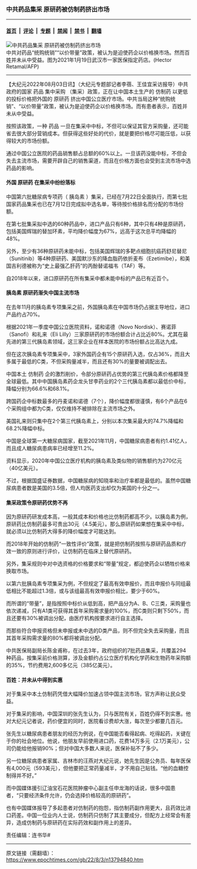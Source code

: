 ### 中共药品集采 原研药被仿制药挤出市场

---

#### [首页](../../../..?n13794840) &nbsp;|&nbsp; [评论](../../../../../epoch-comment?n13794840) &nbsp;|&nbsp; [专题](../../../../../epoch-special?n13794840) &nbsp;|&nbsp; [禁闻](../../../../../epoch-news?n13794840) &nbsp;|&nbsp; [禁书](../../../../../books?n13794840) &nbsp;|&nbsp; [翻墙](https://github.com/gfw-breaker/nogfw/blob/master/README.md?n13794840)


<div><img alt="中共药品集采 原研药被仿制药挤出市场" class="attachment-djy_600_400 size-djy_600_400 wp-post-image" src="https://i.epochtimes.com/assets/uploads/2022/08/id13794842-000_8Z646Y-600x400.jpg"/>
<div class="caption">
 中共对药品“统购统销”“以价带量”政策，被认为是迫使药企以价格换市场。然而百姓并未从中受益。图为2021年1月19日武汉市一家医保指定药店。(Hector Retamal/AFP)
</div></div><hr/><div class="post_content" id="artbody" itemprop="articleBody">
 <!-- article content begin -->
 <p>
  【大纪元2022年08月03日讯】（大纪元专题部记者李蓓、王佳宜采访报导）中共政府的国家
  <ok href="https://www.epochtimes.com/gb/tag/%E8%8D%AF%E5%93%81.html">
   药品
  </ok>
  <ok href="https://www.epochtimes.com/gb/tag/%E9%9B%86%E4%B8%AD%E9%87%87%E8%B4%AD.html">
   集中采购
  </ok>
  （集采）政策，正在让中国本土生产的
  <ok href="https://www.epochtimes.com/gb/tag/%E4%BB%BF%E5%88%B6%E8%8D%AF.html">
   仿制药
  </ok>
  以更低的投标价格把外国的
  <ok href="https://www.epochtimes.com/gb/tag/%E5%8E%9F%E7%A0%94%E8%8D%AF.html">
   原研药
  </ok>
  挤出中国公立医疗市场。中共当局这种“统购统销”、“以价带量”政策，被认为是迫使药企以价格换市场。而有患者表示，百姓并未从中受益。
 </p>
 <p>
  按照该政策，一种
  <ok href="https://www.epochtimes.com/gb/tag/%E8%8D%AF%E5%93%81.html">
   药品
  </ok>
  一旦在集采中中标，不但可以保证其官方采购量，还可能省去很大部分营销成本。但获得这些好处的代价，就是要把价格尽可能压低，以获得较大的市场份额。
 </p>
 <p>
  通过中国公立医院的药品销售额占总额的60%以上。一旦该药没能中标，不但会失去主流市场，需要开辟自己的销售渠道，而且在价格方面也会受到主流市场中选药品的影响。
 </p>
 <h4>
  外国
  <ok href="https://www.epochtimes.com/gb/tag/%E5%8E%9F%E7%A0%94%E8%8D%AF.html">
   原研药
  </ok>
  在集采中纷纷落标
 </h4>
 <p>
  中国第六批糖尿病专项药（
  <ok href="https://www.epochtimes.com/gb/tag/%E8%83%B0%E5%B2%9B%E7%B4%A0.html">
   胰岛素
  </ok>
  ）集采，已经在7月22日全面执行，而第七批国家药品集采也已在7月12日完成拟中选名单，等待按价格排名而分配的市场份额。
 </p>
 <p>
  在第七批集采拟中选的60种药品中，进口产品只有6种，其中只有4种是原研药，包括美国辉瑞的替加环素，平均降价幅度为67%，远高于这次总平均降幅的48%。
 </p>
 <p>
  另外，至少有36种原研药未能中标，包括美国辉瑞的多靶点细胞抗癌药舒尼替尼（Sunitinib）等4种原研药、美国默沙东的降血脂药依折麦布（Ezetimibe），和美国吉利德被称为“史上最强乙肝药”的丙酚替诺福韦（TAF）等。
 </p>
 <p>
  自2018年以来，进口原研药在所有集采中都未能中标的产品已有近百个。
 </p>
 <h4>
  <ok href="https://www.epochtimes.com/gb/tag/%E8%83%B0%E5%B2%9B%E7%B4%A0.html">
   胰岛素
  </ok>
  原研药渐失中国主流市场
 </h4>
 <p>
  在去年11月的胰岛素专项集采之前，外国胰岛素在中国市场仍占据主导地位，进口产品约占70%。
 </p>
 <p>
  根据2021年一季度中国公立医院资料，诺和诺德（Novo Nordisk）、赛诺菲（Sanofi）和礼来（Eli Lilly）三家原研药的市场份额合计占比近80%。尤其在最先进的第三代胰岛素领域，这三家企业在样本医院的市场份额占比高达九成。
 </p>
 <p>
  但在这次胰岛素专项集采中，3家外国药企有15个原研药入选，仅占36%，而且大多属于最低的C类，不但采购量减半，而且还有30%的量要被调配出去。
 </p>
 <p>
  中国本土
  <ok href="https://www.epochtimes.com/gb/tag/%E4%BB%BF%E5%88%B6%E8%8D%AF.html">
   仿制药
  </ok>
  企的激烈削价，令部分原研药占优势的第三代胰岛素价格都降至全球最低。其中中国胰岛素药企龙头甘李药业的2个三代胰岛素都以最低价中标，降幅分别为66.6%和68.1%。
 </p>
 <p>
  跨国药企中标数最多的丹麦诺和诺德（7个），降价幅度都很谨慎，有6个产品在6个采购组中都为C类，仅仅维持不被排除在主流市场之外。
 </p>
 <p>
  美国礼来则只集中在2个第三代胰岛素上，分别以本次集采最大的74.7%降幅和68.2%降幅中标。
 </p>
 <p>
  中国是全球第一大糖尿病国家，截至2021年11月，中国糖尿病患者有约1.41亿人，而且成人糖尿病患病率已经增至11.2%。
 </p>
 <p>
  资料显示，2020年中国公立医疗机构的胰岛素及类似物的销售额约为270亿元（40亿美元）。
 </p>
 <p>
  不过，根据国盛证券数据，中国糖尿病的知晓率和治疗率都是最低的。虽然中国糖尿病患者数是美国的3.5倍，但人均医药支出却仅为美国的十分之一。
 </p>
 <h4>
  集采政策令原研药优势不再
 </h4>
 <p>
  因为原研药研发成本高，一般其成本和价格也比仿制药都高不少。以胰岛素为例，原研药比仿制药最多可贵出30元（4.5美元）。那么原研药如果想在集采中中标，就必须以比仿制药大得多的降价幅度才可能达到。
 </p>
 <p>
  而2018年开始的仿制药“一致性评价”政策，就是把仿制药按照与原研药品质和疗效一致的原则进行评价，让仿制药在临床上替代原研药。
 </p>
 <p>
  另外，集采规则中对中选资格的价格要求和“带量”规定，都迫使药企以牺牲价格来换取市场。
 </p>
 <p>
  以第六批胰岛素专项集采为例，不但规定了最高有效申报价，而且申报价与同组最低相比不能超过1.3倍，或与该组最高有效申报价相比，要少于60%。
 </p>
 <p>
  而所谓的“带量”，是指按照中标价从低到高，把产品分为A、B、C三类，采购量也依次递减，只有A1类可获得其首年采购需求量的100%，而C类则只剩下50%，而且还要有30%被调出分配，由医疗机构按要求进行自主选择。
 </p>
 <p>
  而那些符合申报资格但未申报或未中选的D类产品，则不但完全失去采购量，而且其首年采购需求量的80%都将被调出分配。
 </p>
 <p>
  中共医保局副局长陈金甫称，在过去3年，政府组织的7批药品集采，共覆盖294种药品，按集采前价格测算，涉及金额约占公立医疗机构化学药和生物药年采购额的35%，节约费用2,600多亿元（385亿美元）。
 </p>
 <h4>
  百姓：并未从中得到实惠
 </h4>
 <p>
  对于集采中本土仿制药凭借大幅降价加速占领中国主流市场，官方声称让民众受益。
 </p>
 <p>
  对于集采的影响，中国深圳的张先生认为，只与医院有关，百姓仍得不到实惠。他对大纪元记者说，药价便宜的同时，医院看诊费却大涨，每次至少都要几百元。
 </p>
 <p>
  张先生以糖尿病患者朋友的经历为例说，在中国能否看得起病、吃得起药，关键在于你的社会地位。他说，他朋友早前使用进口药，花费14万多元（2.1万美元），公司仍能给他报销90%；但对中国大多数人来说，医保补贴不了多少。
 </p>
 <p>
  另一位糖尿病患者家属、吉林市的汪燕对大纪元说，她先生因是公务员、每年医保有4,000元（593美元），但他要把正常药量减半，才不用自己贴钱。“他的血糖控制得并不好。”
 </p>
 <p>
  而中国媒体援引辽油宝石花医院肿瘤中心副主任申龙海的话说，很多中国患者，“只要经济条件允许，仍会选择价格较高的原研药”。
 </p>
 <p>
  也有中国媒体报导了多起患者对仿制药的抱怨，指仿制药副作用更大，且药效比进口药差。中国一位业内人士说，仿制药只仿制了其主要成分，但配方上经常会有差异，造成仿制药与原研药在实际药效和副作用上的差异。
 </p>
 <p>
  责任编辑：连书华#
 </p>
 <!-- article content end -->
 <div id="below_article_ad">
 </div>
</div>


---

原文链接（需翻墙）：https://www.epochtimes.com/gb/22/8/3/n13794840.htm